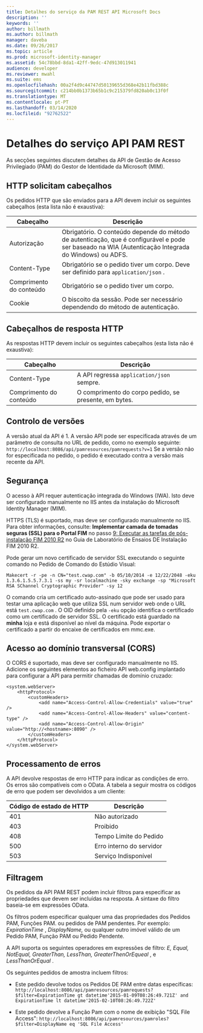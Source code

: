 ```yaml
---
title: Detalhes do serviço da PAM REST API Microsoft Docs
description: ''
keywords: ''
author: billmath
ms.author: billmath
manager: daveba
ms.date: 09/26/2017
ms.topic: article
ms.prod: microsoft-identity-manager
ms.assetid: 54c78bbd-8da1-42ff-9edc-47d913011941
audience: developer
ms.reviewer: mwahl
ms.suite: ems
ms.openlocfilehash: 00a2f4d9c44747d50139655d368e42b11fbd388c
ms.sourcegitcommit: c214bb0b1373b65b1c9c215379fd820ab0c13f0f
ms.translationtype: MT
ms.contentlocale: pt-PT
ms.lasthandoff: 03/14/2020
ms.locfileid: "92762522"
---
```

# <a name="pam-rest-api-service-details"></a>Detalhes do serviço API PAM REST
As secções seguintes discutem detalhes da API de Gestão de Acesso Privilegiado (PAM) do Gestor de Identidade da Microsoft (MIM).

<h2 id="http-request-and-response-headers">HTTP solicitam cabeçalhos</h2>

Os pedidos HTTP que são enviados para a API devem incluir os seguintes cabeçalhos (esta lista não é exaustiva):

Cabeçalho | Descrição
-------|------------
Autorização | Obrigatório. O conteúdo depende do método de autenticação, que é configurável e pode ser baseado na WIA (Autenticação Integrada do Windows) ou ADFS.
Content-Type | Obrigatório se o pedido tiver um corpo. Deve ser definido para `application/json` .
Comprimento do conteúdo | Obrigatório se o pedido tiver um corpo. 
Cookie | O biscoito da sessão. Pode ser necessário dependendo do método de autenticação.

## <a name="http-response-headers"></a>Cabeçalhos de resposta HTTP

As respostas HTTP devem incluir os seguintes cabeçalhos (esta lista não é exaustiva):

Cabeçalho | Descrição
-------|------------
Content-Type | A API regressa `application/json` sempre.
Comprimento do conteúdo | O comprimento do corpo pedido, se presente, em bytes.

## <a name="versioning"></a>Controlo de versões 
A versão atual da API é 1. A versão API pode ser especificada através de um parâmetro de consulta no URL de pedido, como no exemplo seguinte: `http://localhost:8086/api/pamresources/pamrequests?v=1` Se a versão não for especificada no pedido, o pedido é executado contra a versão mais recente da API. 

## <a name="security"></a>Segurança 
O acesso à API requer autenticação integrada do Windows (IWA). Isto deve ser configurado manualmente no IIS antes da instalação do Microsoft Identity Manager (MIM).

HTTPS (TLS) é suportado, mas deve ser configurado manualmente no IIS. Para obter informações, consulte: **Implementar camada de tomadas seguras (SSL) para o Portal FIM** no passo [9: Executar as tarefas de pós-instalação FIM 2010 R2](https://technet.microsoft.com/library/hh322875.aspx) no Guia de Laboratório de Ensaios DE Instalação FIM 2010 R2. 

Pode gerar um novo certificado de servidor SSL executando o seguinte comando no Pedido de Comando do Estúdio Visual:

```
Makecert -r -pe -n CN="test.cwap.com" -b 05/10/2014 -e 12/22/2048 -eku 1.3.6.1.5.5.7.3.1 -ss my -sr localmachine -sky exchange -sp "Microsoft RSA SChannel Cryptographic Provider" -sy 12
```
 
O comando cria um certificado auto-assinado que pode ser usado para testar uma aplicação web que utiliza SSL num servidor web onde o URL está `test.cwap.com` . O OID definido pela `-eku` opção identifica o certificado como um certificado de servidor SSL. O certificado está guardado na **minha** loja e está disponível ao nível da máquina. Pode exportar o certificado a partir do encaixe de certificados em mmc.exe.

## <a name="cross-domain-access-cors"></a>Acesso ao domínio transversal (CORS) 
O CORS é suportado, mas deve ser configurado manualmente no IIS. Adicione os seguintes elementos ao ficheiro API web.config implantado para configurar a API para permitir chamadas de domínio cruzado: 

```
<system.webServer>       
    <httpProtocol> 
        <customHeaders> 
            <add name="Access-Control-Allow-Credentials" value="true"  /> 
            <add name="Access-Control-Allow-Headers" value="content-type" /> 
            <add name="Access-Control-Allow-Origin" value="http://<hostname>:8090" /> 
        </customHeaders> 
    </httpProtocol> 
</system.webServer> 
```

## <a name="error-handling"></a>Processamento de erros 
A API devolve respostas de erro HTTP para indicar as condições de erro. Os erros são compatíveis com o OData. A tabela a seguir mostra os códigos de erro que podem ser devolvidos a um cliente:

Código de estado de HTTP | Descrição
-----------------|------------
401 | Não autorizado 
403 | Proibido 
408 | Tempo Limite do Pedido   
500 | Erro interno do servidor 
503 | Serviço Indisponível 

## <a name="filtering"></a>Filtragem 
Os pedidos da API PAM REST podem incluir filtros para especificar as propriedades que devem ser incluídas na resposta. A sintaxe do filtro baseia-se em expressões OData.

Os filtros podem especificar qualquer uma das propriedades dos Pedidos PAM, Funções PAM. ou pedidos de PAM pendentes. Por exemplo: *ExpirationTime* , *DisplayName,* ou qualquer outro imóvel válido de um Pedido PAM, Função PAM ou Pedido Pendente.

A API suporta os seguintes operadores em expressões de filtro: *E,* *Equal,* *NotEqual,* *GreaterThan,* *LessThan,* *GreaterThenOrEqueal* , e *LessThanOrEqual* . 

Os seguintes pedidos de amostra incluem filtros:

- Este pedido devolve todos os Pedidos DE PAM entre datas específicas: `http://localhost:8086/api/pamresources/pamrequests?$filter=ExpirationTime gt datetime'2015-01-09T08:26:49.721Z' and ExpirationTime lt datetime'2015-02-10T08:26:49.722Z' `
 
- Este pedido devolve a Função Pam com o nome de exibição "SQL File Access": `http://localhost:8086/api/pamresources/pamroles?$filter=DisplayName eq 'SQL File Access' `
